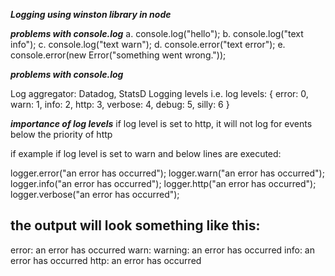***Logging using winston library in node***

***problems with console.log***
a. console.log("hello");
b. console.log("text info");
c. console.log("text warn");
d. console.error("text error");
e. console.error(new Error("something went wrong."));

***problems with console.log***


Log aggregator: Datadog, StatsD
Logging levels i.e. log levels:
{
  error: 0,
  warn: 1,
  info: 2,
  http: 3,
  verbose: 4, 
  debug: 5,
  silly: 6
}

***importance of log levels***
if log level is set to http, it will not log for events 
below the priority of http


if example if log level is set to warn and below lines are executed:

logger.error("an error has occurred");
logger.warn("an error has occurred");
logger.info("an error has occurred");
logger.http("an error has occurred");
logger.verbose("an error has occurred");

## the output will look something like this:
error: an error has occurred
warn: warning: an error has occurred
info: an error has occurred
http: an error has occurred
